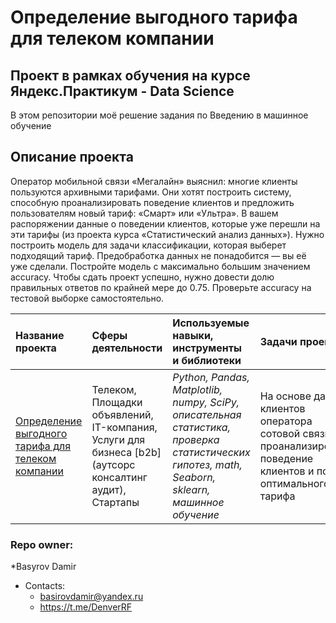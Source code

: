 # Определение выгодного тарифа для телеком компании
## Проект в рамках обучения на курсе Яндекс.Практикум - Data Science

В этом репозитории моё решение задания по Введению в машинное обучение

## Описание проекта
Оператор мобильной связи «Мегалайн» выяснил: многие клиенты пользуются архивными тарифами. 
Они хотят построить систему, способную проанализировать поведение клиентов и предложить пользователям новый тариф: «Смарт» или «Ультра».
В вашем распоряжении данные о поведении клиентов, которые уже перешли на эти тарифы (из проекта курса «Статистический анализ данных»). 
Нужно построить модель для задачи классификации, которая выберет подходящий тариф. Предобработка данных не понадобится — вы её уже сделали.
Постройте модель с максимально большим значением accuracy. Чтобы сдать проект успешно, нужно довести долю правильных ответов по крайней мере до 0.75. 
Проверьте accuracy на тестовой выборке самостоятельно.  

| Название проекта | Сферы деятельности | Используемые навыки, инструменты и библиотеки| Задачи проекта |
| :---------------------- | :---------------------- | :---------------------- |:---------------------- |
| [Определение выгодного тарифа для телеком компании](machine_learning_intro) | Телеком, Площадки объявлений, IT-компания, Услуги для бизнеса [b2b] (аутсорс консалтинг аудит), Стартапы | *Python, Pandas, Matplotlib, numpy, SciPy, описательная статистика, проверка статистических гипотез, math, Seaborn, sklearn, машинное обучение* | На основе данных клиентов оператора сотовой связи проанализировать поведение клиентов и поиск оптимального тарифа |


### Repo owner: ###
*Basyrov Damir
* Contacts:    
   - basirovdamir@yandex.ru 
   - https://t.me/DenverRF
